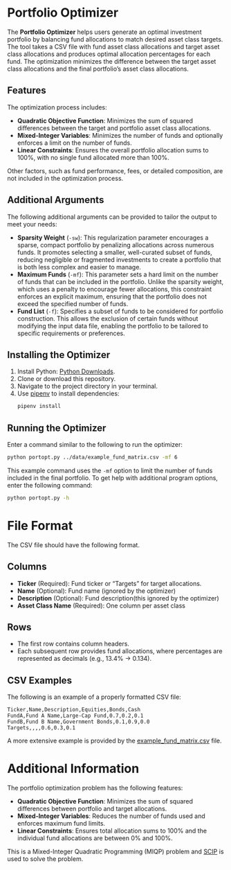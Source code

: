 # Portfolio Optimizer
The **Portfolio Optimizer** helps users generate an optimal investment portfolio
by balancing fund allocations to match desired asset class targets. The tool
takes a CSV file with fund asset class allocations and target asset class
allocations and produces optimal allocation percentages for each fund. The
optimization minimizes the difference between the target asset class allocations
and the final portfolio’s asset class allocations.

## Features

The optimization process includes:
- **Quadratic Objective Function**: Minimizes the sum of squared differences
between the target and portfolio asset class allocations.
- **Mixed-Integer Variables**: Minimizes the number of funds and optionally
enforces a limit on the number of funds.
- **Linear Constraints**: Ensures the overall portfolio allocation sums to 100%,
with no single fund allocated more than 100%.

Other factors, such as fund performance, fees, or detailed composition, are not
included in the optimization process.

## Additional Arguments
The following additional arguments can be provided to tailor the output to meet
your needs:

* **Sparsity Weight** (`-sw`): This regularization parameter encourages a
sparse, compact portfolio by penalizing allocations across numerous funds. It
promotes selecting a smaller, well-curated subset of funds, reducing negligible
or fragmented investments to create a portfolio that is both less complex and
easier to manage.
* **Maximum Funds** (`-mf`): This parameter sets a hard limit on the number of
funds that can be included in the portfolio. Unlike the sparsity weight, which
uses a penalty to encourage fewer allocations, this constraint enforces an
explicit maximum, ensuring that the portfolio does not exceed the specified
number of funds.
* **Fund List** (`-f`): Specifies a subset of funds to be considered for
portfolio construction. This allows the exclusion of certain funds without
modifying the input data file, enabling the portfolio to be tailored to
specific requirements or preferences.

## Installing the Optimizer
1. Install Python: [Python Downloads](https://www.python.org/downloads/).
2. Clone or download this repository.
3. Navigate to the project directory in your terminal.
4. Use [pipenv](https://pipenv.pypa.io/en/latest/) to install dependencies:
   ```bash
   pipenv install
   ```

## Running the Optimizer
Enter a command similar to the following to run the optimizer:
```bash
python portopt.py ../data/example_fund_matrix.csv -mf 6
```
This example command uses the `-mf` option to limit the number of funds included
in the final portfolio.  To get help with additional program options, enter the following command:
```bash
python portopt.py -h
```

# File Format
The CSV file should have the following format.
## Columns
* **Ticker** (Required): Fund ticker or “Targets” for target allocations.
* **Name** (Optional): Fund name (ignored by the optimizer)
* **Description** (Optional): Fund description(this ignored by the optimizer)
* **Asset Class Name** (Required): One column per asset class

## Rows
* The first row contains column headers.
* Each subsequent row provides fund allocations, where percentages are represented as decimals (e.g., 13.4% → 0.134).

## CSV Examples
The following is an example of a properly formatted CSV file:

```csv
Ticker,Name,Description,Equities,Bonds,Cash
FundA,Fund A Name,Large-Cap Fund,0.7,0.2,0.1
FundB,Fund B Name,Government Bonds,0.1,0.9,0.0
Targets,,,,0.6,0.3,0.1
```

A more extensive example is provided by the
[example_fund_matrix.csv](https://github.com/jmmaloney3/portopt/blob/main/data/example_fund_matrix.csv)
file.

# Additional Information
The portfolio optimization problem has the following features:
* **Quadratic Objective Function**: Minimizes the sum of squared differences between portfolio and target allocations.
* **Mixed-Integer Variables**: Reduces the number of funds used and enforces maximum fund limits.
* **Linear Constraints**: Ensures total allocation sums to 100% and the
individual fund allocations are between 0% and 100%.

This is a Mixed-Integer Quadratic Programming (MIQP) problem and [SCIP](https://scipopt.org) is used to solve the problem.